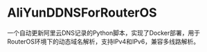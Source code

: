 # AliYunDDNSForRouterOS
一个自动更新阿里云DNS记录的Python脚本，实现了Docker部署，用于RouterOS环境下的动态域名解析，支持IPv4和IPv6，兼容多线路解析。
